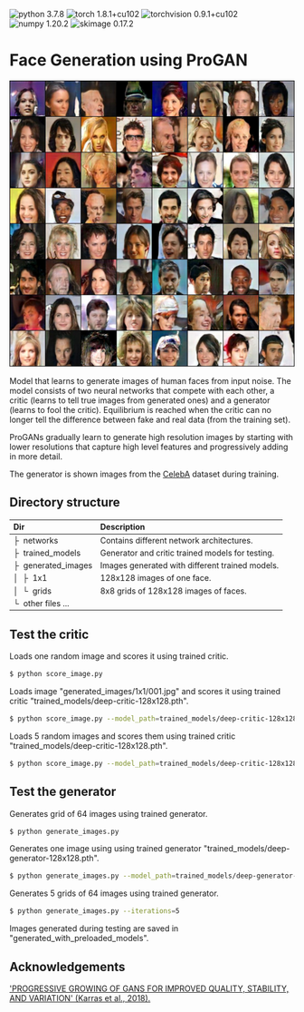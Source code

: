 ![python 3.7.8](https://img.shields.io/badge/python-3.7.8-pink.svg?style=plastic)
![torch 1.8.1+cu102](https://img.shields.io/badge/torch-1.8.1+cu102-pink.svg?style=plastic)
![torchvision 0.9.1+cu102](https://img.shields.io/badge/torchvision-0.9.1+cu102-pink.svg?style=plastic)
![numpy 1.20.2](https://img.shields.io/badge/numpy-1.20.2-pink.svg?style=plastic)
![skimage 0.17.2](https://img.shields.io/badge/skimage-0.17.2-pink.svg?style=plastic)

<h1>Face Generation using ProGAN</h1> 

![Teaser image](./generated_images/grids/001.jpg)

Model that learns to generate images of human faces from input noise. The model consists of two neural networks that compete with each other, a critic (learns to tell true images from generated ones) and a generator (learns to fool the critic). Equilibrium is reached when the critic can no longer tell the difference between fake and real data (from the training set).

ProGANs gradually learn to generate high resolution images by starting with lower resolutions that capture high level features and progressively adding in more detail.

The generator is shown images from the [CelebA](http://mmlab.ie.cuhk.edu.hk/projects/CelebA.html) dataset during training.

<h2>Directory structure</h2>

| Dir | Description
| :--- | :----------
| &boxvr;&nbsp; networks | Contains different network architectures.
| &boxvr;&nbsp; trained_models | Generator and critic trained models for testing.
| &boxvr;&nbsp; generated_images | Images generated with different trained models.
| &boxv;&nbsp; &boxvr;&nbsp; 1x1 | 128x128 images of one face.
| &boxv;&nbsp; &boxur;&nbsp; grids | 8x8 grids of 128x128 images of faces.
| &boxur;&nbsp; other files ...

<h2>Test the critic</h2>

Loads one random image and scores it using trained critic.
```bash
$ python score_image.py
```

Loads image "generated_images/1x1/001.jpg" and scores it using trained critic "trained_models/deep-critic-128x128.pth".
```bash
$ python score_image.py --model_path=trained_models/deep-critic-128x128.pth --image_path=generated_images/1x1/001.jpg
```

Loads 5 random images and scores them using trained critic "trained_models/deep-critic-128x128.pth".
```bash
$ python score_image.py --model_path=trained_models/deep-critic-128x128.pth --image_path=random --iterations=5
```


<h2>Test the generator</h2>

Generates grid of 64 images using trained generator.
```bash
$ python generate_images.py
```

Generates one image using using trained generator "trained_models/deep-generator-128x128.pth".
```bash
$ python generate_images.py --model_path=trained_models/deep-generator-128x128.pth --grid_size=1
```

Generates 5 grids of 64 images using trained generator.
```bash
$ python generate_images.py --iterations=5
```

Images generated during testing are saved in "generated_with_preloaded_models".

<h2>Acknowledgements</h2>

['PROGRESSIVE GROWING OF GANS FOR IMPROVED QUALITY, STABILITY, AND VARIATION' (Karras et al., 2018).](https://arxiv.org/abs/1710.10196)
